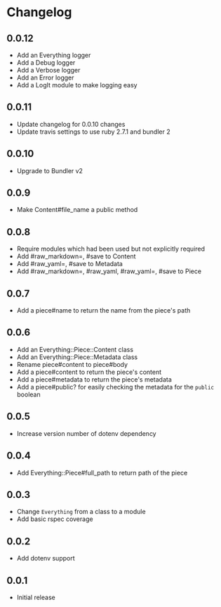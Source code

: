 # Changelog

## 0.0.12

- Add an Everything logger
- Add a Debug logger
- Add a Verbose logger
- Add an Error logger
- Add a LogIt module to make logging easy

## 0.0.11

- Update changelog for 0.0.10 changes
- Update travis settings to use ruby 2.7.1 and bundler 2

## 0.0.10

- Upgrade to Bundler v2

## 0.0.9

- Make Content#file_name a public method

## 0.0.8

- Require modules which had been used but not explicitly required
- Add #raw_markdown=, #save to Content
- Add #raw_yaml=, #save to Metadata
- Add #raw_markdown=, #raw_yaml, #raw_yaml=, #save to Piece

## 0.0.7

- Add a piece#name to return the name from the piece's path

## 0.0.6

- Add an Everything::Piece::Content class
- Add an Everything::Piece::Metadata class
- Rename piece#content to piece#body
- Add a piece#content to return the piece's content
- Add a piece#metadata to return the piece's metadata
- Add a piece#public? for easily checking the metadata for the `public` boolean

## 0.0.5

- Increase version number of dotenv dependency

## 0.0.4

- Add Everything::Piece#full_path to return path of the piece

## 0.0.3

- Change `Everything` from a class to a module
- Add basic rspec coverage

## 0.0.2

- Add dotenv support

## 0.0.1

- Initial release
